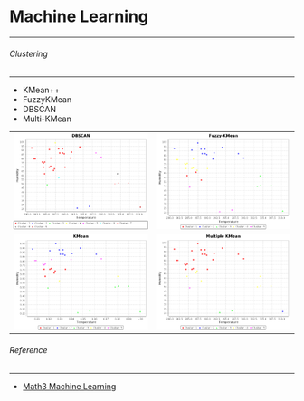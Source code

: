 # Machine Learning
---

###### Clustering
---

- KMean++
- FuzzyKMean
- DBSCAN
- Multi-KMean

<table>
<tr>
   <td><img src = "https://raw.githubusercontent.com/Bhanuchander210/Learn_Groovy/master/Chapter_9-Machine_Learning/clustering/dbscan.png"></td>
   <td><img src = "https://raw.githubusercontent.com/Bhanuchander210/Learn_Groovy/master/Chapter_9-Machine_Learning/clustering/fuzzykmean.png"></td>
<tr>
<tr>
   <td><img src = "https://raw.githubusercontent.com/Bhanuchander210/Learn_Groovy/master/Chapter_9-Machine_Learning/clustering/kmean.png"></td>
   <td><img src = "https://raw.githubusercontent.com/Bhanuchander210/Learn_Groovy/master/Chapter_9-Machine_Learning/clustering/multiplekmean.png"></td>
<tr>
</table>

###### Reference
---

- [Math3 Machine Learning](http://commons.apache.org/proper/commons-math/userguide/ml.html)